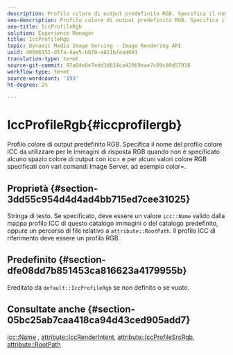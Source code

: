 ```yaml
---
description: Profilo colore di output predefinito RGB. Specifica il nome del profilo colore ICC da utilizzare per le immagini di risposta RGB quando non è specificato alcuno spazio colore di output con icc= e per alcuni valori colore RGB specificati con vari comandi Image Server, ad esempio color=.
seo-description: Profilo colore di output predefinito RGB. Specifica il nome del profilo colore ICC da utilizzare per le immagini di risposta RGB quando non è specificato alcuno spazio colore di output con icc= e per alcuni valori colore RGB specificati con vari comandi Image Server, ad esempio color=.
seo-title: IccProfileRgb
solution: Experience Manager
title: IccProfileRgb
topic: Dynamic Media Image Serving - Image Rendering API
uuid: 40606151-d5fa-4ae5-b6f0-e811bfea4691
translation-type: tm+mt
source-git-commit: 97a84e8e7edd3d834ca42069eae7c09c00d57938
workflow-type: tm+mt
source-wordcount: '193'
ht-degree: 2%

---
```



# IccProfileRgb{#iccprofilergb}

Profilo colore di output predefinito RGB. Specifica il nome del profilo colore ICC da utilizzare per le immagini di risposta RGB quando non è specificato alcuno spazio colore di output con icc= e per alcuni valori colore RGB specificati con vari comandi Image Server, ad esempio color=.

## Proprietà {#section-3dd55c954d4d4ad4bb715ed7cee31025}

Stringa di testo. Se specificato, deve essere un valore `icc::Name` valido dalla mappa profilo ICC di questo catalogo immagini o del catalogo predefinito, oppure un percorso di file relativo a `attribute::RootPath`. Il profilo ICC di riferimento deve essere un profilo RGB.

## Predefinito {#section-dfe08dd7b851453ca816623a4179955b}

Ereditato da `default::IccProfileRgb` se non definito o se vuoto.

## Consultate anche {#section-05bc25ab7caa418ca94d43ced905add7}

[icc::Name](../../../../../is-api/image-catalog/image-serving-api-ref/c-image-catalog-reference/c-icc-profile-map-reference/r-name-icc.md#reference-9e7d3c8e35434981a3dfac66b8946cbe) ,  [attribute::IccRenderIntent](../../../../../is-api/image-catalog/image-serving-api-ref/c-image-catalog-reference/c-attributes-reference/r-iccrenderintent.md#reference-012f207f28bd4406a5368d23ed95a51f),  [attribute::IccProfileSrcRgb](../../../../../is-api/image-catalog/image-serving-api-ref/c-image-catalog-reference/c-attributes-reference/r-iccprofilesrcrgb.md#reference-b8e576d075b44f5c94d95bfb5aa22ae2),  [attribute::RootPath](../../../../../is-api/image-catalog/image-serving-api-ref/c-image-catalog-reference/c-attributes-reference/r-rootpath.md#reference-17d57e5967be403b8408fa7214017494)
